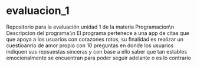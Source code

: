 # evaluacion_1
Repositorio para la evaluación unidad 1 de la materia Programacion\n
Descripcion del programa:\n
El programa pertenece a una app de citas que que apoya a los usuarios con corazones rotos, su finalidad es realizar un cuestioanrio de amor propio con 10 preguntas en donde los usuarios indiquen sus repsuestas sinceras y con base a ello saber que tan estables emocionalmente se encuentran para poder seguir adelante o es lo contrario

